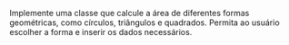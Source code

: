 Implemente uma classe que calcule a área de diferentes formas geométricas, como círculos, triângulos e quadrados. Permita ao usuário escolher a forma e inserir os dados necessários.
